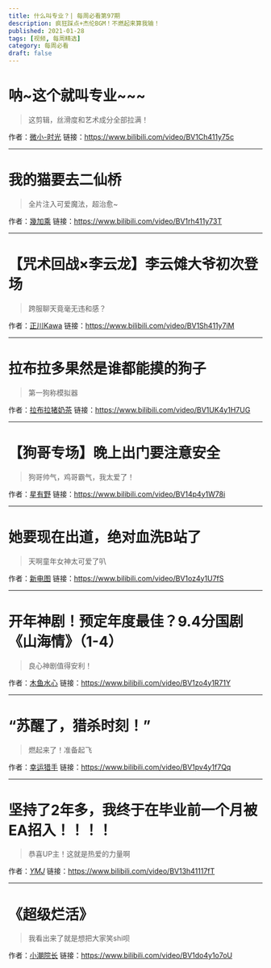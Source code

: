```yaml
---
title: 什么叫专业？| 每周必看第97期
description: 疯狂踩点+杰伦BGM！不燃起来算我输！
published: 2021-01-28
tags: [视频, 每周精选]
category: 每周必看
draft: false
---
```


# 呐~这个就叫专业~~~
> 这剪辑，丝滑度和艺术成分全部拉满！

作者：[微小-时光](https://space.bilibili.com/238316459)
链接：https://www.bilibili.com/video/BV1Ch411y75c

---

# 我的猫要去二仙桥
> 全片注入可爱魔法，超治愈~

作者：[幾加乘](https://space.bilibili.com/404216060)
链接：https://www.bilibili.com/video/BV1rh411y73T

---

# 【咒术回战×李云龙】李云傩大爷初次登场
> 跨服聊天竟毫无违和感？

作者：[正川Kawa](https://space.bilibili.com/85637457)
链接：https://www.bilibili.com/video/BV1Sh411y7iM

---

# 拉布拉多果然是谁都能摸的狗子
> 第一狗称模拟器

作者：[拉布拉猪奶茶](https://space.bilibili.com/39357711)
链接：https://www.bilibili.com/video/BV1UK4y1H7UG

---

# 【狗哥专场】晚上出门要注意安全
> 狗哥帅气，鸡哥霸气，我太爱了！

作者：[星有野](https://space.bilibili.com/627888730)
链接：https://www.bilibili.com/video/BV14p4y1W78i

---

# 她要现在出道，绝对血洗B站了
> 天啊童年女神太可爱了叭

作者：[新电图](https://space.bilibili.com/393063099)
链接：https://www.bilibili.com/video/BV1oz4y1U7fS

---

# 开年神剧！预定年度最佳？9.4分国剧《山海情》（1-4）
> 良心神剧值得安利！

作者：[木鱼水心](https://space.bilibili.com/927587)
链接：https://www.bilibili.com/video/BV1zo4y1R71Y

---

# “苏醒了，猎杀时刻！”
> 燃起来了！准备起飞

作者：[幸运猎手](https://space.bilibili.com/496783876)
链接：https://www.bilibili.com/video/BV1pv4y1f7Qq

---

# 坚持了2年多，我终于在毕业前一个月被EA招入！！！！
> 恭喜UP主！这就是热爱的力量啊

作者：[_YMJ_](https://space.bilibili.com/280127123)
链接：https://www.bilibili.com/video/BV13h41117fT

---

# 《超级烂活》
> 我看出来了就是想把大家笑shi呗

作者：[小潮院长](https://space.bilibili.com/5970160)
链接：https://www.bilibili.com/video/BV1do4y1o7oU

